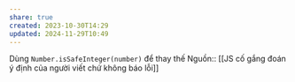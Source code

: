 ```yaml
---
share: true
created: 2023-10-30T14:29
updated: 2024-11-29T10:49
---
```

Dùng `Number.isSafeInteger(number)` để thay thế
Nguồn:: 
[[JS cố gắng đoán ý định của người viết chứ không báo lỗi]]